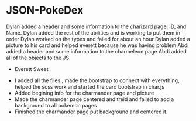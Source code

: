 # JSON-PokeDex
Dylan added a header and some information to the charizard page, ID, and Name.
Dylan added the rest of the abilities and is working to put them in order
Dylan worked on the types and failed for about an hour
Dylan added a picture to his card and helped everett because he was having problem
Abdi added a header and some information to the charmeleon page
Abdi added all of the objects to the JS. 

- Everett Sweet
* I added all the files , made the bootstrap to connect with everything, helped the scss work and started the card bootstrap in char.js
* Added begining info for the charmander page and picture
* Made the charmander page centered and treid and failed to add a background to all pokemon pages
* Finished the charmander page put background and centered it.